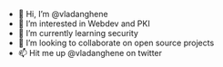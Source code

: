 - 👋 Hi, I’m @vladanghene
- 👀 I’m interested in Webdev and PKI
- 🌱 I’m currently learning security
- 💞️ I’m looking to collaborate on open source projects
- 📫 Hit me up @vladanghene on twitter

<!---
vladanghene/vladanghene is a ✨ special ✨ repository because its `README.md` (this file) appears on your GitHub profile.
You can click the Preview link to take a look at your changes.
--->
